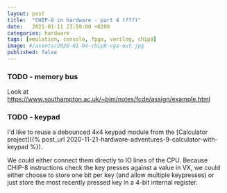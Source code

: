 ```yaml
---
layout: post
title:  "CHIP-8 in hardware - part 4 (???)"
date:   2021-01-11 23:59:00 +0200
categories: hardware
tags: [emulation, console, fpga, verilog, chip8]
image: #/assets/2020-01-04-chip8-vga-out.jpg
published: false
---
```


### TODO - memory bus

Look at https://www.southampton.ac.uk/~bim/notes/fcde/assign/example.html

### TODO - keypad

I'd like to reuse a debounced 4x4 keypad module from the [Calculator project]({% post_url  2020-11-21-hardware-adventures-9-calculator-with-keypad %}).

We could either connect them directly to IO lines of the CPU. Because CHIP-8 instructions check the key presses against a value in VX, we could either choose to store one bit per key (and allow multiple keypresses) or just store the most recently pressed key in a 4-bit internal register.
